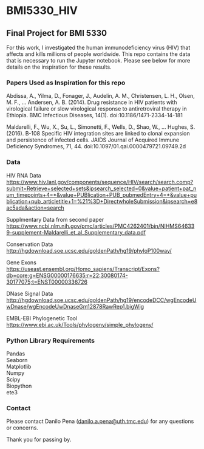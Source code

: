# BMI5330_HIV
## Final Project for BMI 5330

For this work, I investigated the human immunodeficiency virus (HIV) that affects and kills millions of people worldwide. This repo contains the data that is necessary to run the Jupyter notebook. Please see below for more details on the inspiration for these results.

### Papers Used as Inspiration for this repo <br>
Abdissa, A., Yilma, D., Fonager, J., Audelin, A. M., Christensen, L. H., Olsen, M. F., … Andersen, A. B. (2014). Drug resistance in HIV patients with virological failure or slow virological response to antiretroviral therapy in Ethiopia. BMC Infectious Diseases, 14(1). doi:10.1186/1471-2334-14-181

Maldarelli, F., Wu, X., Su, L., Simonetti, F., Wells, D., Shao, W., … Hughes, S. (2016). B-108 Specific HIV integration sites are linked to clonal expansion and persistence of infected cells. JAIDS Journal of Acquired Immune Deficiency Syndromes, 71, 44. doi:10.1097/01.qai.0000479721.09749.2d

### Data <br>
HIV RNA Data <br>
https://www.hiv.lanl.gov/components/sequence/HIV/search/search.comp?submit=Retrieve+selected+sets&ipsearch_selected=0&value+patient+pat_num_timepoints+4=*&value+PUBlication+PUB_pubmedEntry+4=*&value+publication+pub_articletitle+1=%21%3D+DirectwholeSubmission&ipsearch=e8ac5ada&action=search

Supplmentary Data from second paper <br>
https://www.ncbi.nlm.nih.gov/pmc/articles/PMC4262401/bin/NIHMS646339-supplement-Maldarelli_et_al_Supplementary_data.pdf 

Conservation Data <br>
http://hgdownload.soe.ucsc.edu/goldenPath/hg19/phyloP100way/ 

Gene Exons <br>
https://useast.ensembl.org/Homo_sapiens/Transcript/Exons?db=core;g=ENSG00000176635;r=22:30080174-30177075;t=ENST00000336726 

DNase Signal Data <br>
http://hgdownload.soe.ucsc.edu/goldenPath/hg19/encodeDCC/wgEncodeUwDnase/wgEncodeUwDnaseGm12878RawRep1.bigWig 

EMBL-EBI Phylogenetic Tool <br>
https://www.ebi.ac.uk/Tools/phylogeny/simple_phylogeny/
<br>

### Python Library Requirements <br>
Pandas <br>
Seaborn <br>
Matplotlib <br>
Numpy <br>
Scipy <br>
Biopython <br>
ete3 <br>

### Contact
Please contact Danilo Pena (danilo.a.pena@uth.tmc.edu) for any questions or concerns.

Thank you for passing by.
